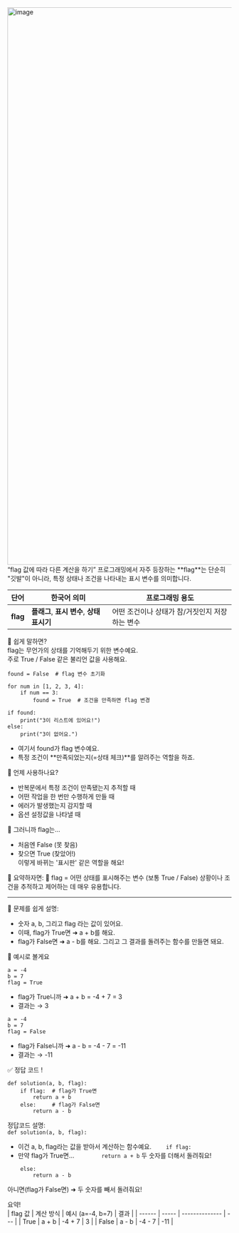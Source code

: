 <img width="1718" height="1250" alt="image" src="https://github.com/user-attachments/assets/8b8e2ba2-cab2-4b2d-ba6c-b5f2700b21ce" />
“flag 값에 따라 다른 계산을 하기”  
프로그래밍에서 자주 등장하는 **flag**는 단순히 "깃발"이 아니라, 특정 상태나 조건을 나타내는 표시 변수를 의미합니다.  


| 단어       | 한국어 의미                         | 프로그래밍 용도                   |
| -------- | ------------------------------ | -------------------------- |
| **flag** | **플래그**, **표시 변수**, **상태 표시기** | 어떤 조건이나 상태가 참/거짓인지 저장하는 변수 |  

🧠 쉽게 말하면?  
flag는 무언가의 상태를 기억해두기 위한 변수예요.  
주로 True / False 같은 불리언 값을 사용해요.  

```
found = False  # flag 변수 초기화

for num in [1, 2, 3, 4]:
    if num == 3:
        found = True  # 조건을 만족하면 flag 변경

if found:
    print("3이 리스트에 있어요!")
else:
    print("3이 없어요.")
```

- 여기서 found가 flag 변수예요.
- 특정 조건이 **만족되었는지(=상태 체크)**를 알려주는 역할을 하죠.

🎯 언제 사용하나요?  
- 반복문에서 특정 조건이 만족됐는지 추적할 때
- 어떤 작업을 한 번만 수행하게 만들 때
- 에러가 발생했는지 감지할 때
- 옵션 설정값을 나타낼 때

🧠 그러니까 flag는…  
- 처음엔 False (못 찾음)  
- 찾으면 True (찾았어!)  
이렇게 바뀌는 '표시판' 같은 역할을 해요!  

📘 요약하자면: 🔹 flag = 어떤 상태를 표시해주는 변수 (보통 True / False)
상황이나 조건을 추적하고 제어하는 데 매우 유용합니다.

---
🧠 문제를 쉽게 설명:  
- 숫자 a, b, 그리고 flag 라는 값이 있어요.
- 이때, flag가 True면 ➜ a + b를 해요.
- flag가 False면 ➜ a - b를 해요.
그리고 그 결과를 돌려주는 함수를 만들면 돼요.

🧸 예시로 볼게요  
```
a = -4  
b = 7  
flag = True
```  
- flag가 True니까 ➜ a + b = -4 + 7 = 3
- 결과는 → 3

```
a = -4  
b = 7  
flag = False
```
- flag가 False니까 ➜ a - b = -4 - 7 = -11
- 결과는 → -11

✅ 정답 코드 !
```
def solution(a, b, flag):
    if flag:  # flag가 True면
        return a + b
    else:     # flag가 False면
        return a - b
```
정답코드 설명:  
`def solution(a, b, flag):`
- 이건 a, b, flag라는 값을 받아서 계산하는 함수예요.
`    if flag:`
- 만약 flag가 True면...
`        return a + b`
두 숫자를 더해서 돌려줘요!
```
    else:
        return a - b
```
아니면(flag가 False면) ➜ 두 숫자를 빼서 돌려줘요!  

요약!  
| flag 값 | 계산 방식 | 예시 (a=-4, b=7) | 결과  |
| ------ | ----- | -------------- | --- |
| True   | a + b | -4 + 7         | 3   |
| False  | a - b | -4 - 7         | -11 |












